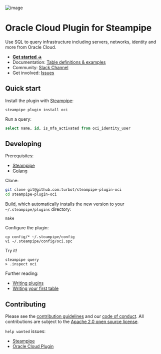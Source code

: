 ![image](https://hub.steampipe.io/images/plugins/turbot/oci-social-graphic.png)

# Oracle Cloud Plugin for Steampipe

Use SQL to query infrastructure including servers, networks, identity and more from Oracle Cloud. 

* **[Get started →](https://hub.steampipe.io/plugins/turbot/oci)**
* Documentation: [Table definitions & examples](https://hub.steampipe.io/plugins/turbot/oci/tables)
* Community: [Slack Channel](https://join.slack.com/t/steampipe/shared_invite/zt-oij778tv-lYyRTWOTMQYBVAbtPSWs3g)
* Get involved: [Issues](https://github.com/turbot/steampipe-plugin-oci/issues)

## Quick start

Install the plugin with [Steampipe](https://steampipe.io):
```shell
steampipe plugin install oci
```

Run a query:
```sql
select name, id, is_mfa_activated from oci_identity_user
```

## Developing

Prerequisites:
- [Steampipe](https://steampipe.io/downloads)
- [Golang](https://golang.org/doc/install)

Clone:

```sh
git clone git@github.com:turbot/steampipe-plugin-oci
cd steampipe-plugin-oci
```

Build, which automatically installs the new version to your `~/.steampipe/plugins` directory:
```
make
```

Configure the plugin:
```
cp config/* ~/.steampipe/config
vi ~/.steampipe/config/oci.spc
```

Try it!
```
steampipe query
> .inspect oci
```

Further reading:
* [Writing plugins](https://steampipe.io/docs/develop/writing-plugins)
* [Writing your first table](https://steampipe.io/docs/develop/writing-your-first-table)

## Contributing

Please see the [contribution guidelines](https://github.com/turbot/steampipe/blob/main/CONTRIBUTING.md) and our [code of conduct](https://github.com/turbot/steampipe/blob/main/CODE_OF_CONDUCT.md). All contributions are subject to the [Apache 2.0 open source license](https://github.com/turbot/steampipe-plugin-oci/blob/main/LICENSE).

`help wanted` issues:
- [Steampipe](https://github.com/turbot/steampipe/labels/help%20wanted)
- [Oracle Cloud Plugin](https://github.com/turbot/steampipe-plugin-oci/labels/help%20wanted)
